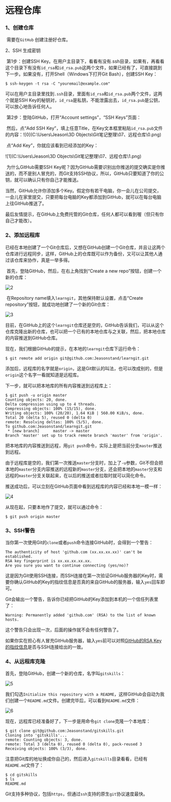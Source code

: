 # 远程仓库

### 1、创建仓库

​		需要在`GitHub` 创建注册好仓库。

2、SSH 生成密钥

​		第1步：创建SSH Key。在用户主目录下，看看有没有.ssh目录，如果有，再看看这个目录下有没有`id_rsa`和`id_rsa.pub`这两个文件，如果已经有了，可直接跳到下一步。如果没有，打开Shell（Windows下打开Git Bash），创建SSH Key：

```
$ ssh-keygen -t rsa -C "youremail@example.com"
```

​		可以在用户主目录里找到`.ssh`目录，里面有`id_rsa`和`id_rsa.pub`两个文件，这两个就是SSH Key的秘钥对，`id_rsa`是私钥，不能泄露出去，`id_rsa.pub`是公钥，可以放心地告诉任何人。



​		第2步：登陆GitHub，打开“Account settings”，“SSH Keys”页面：

​		然后，点“Add SSH Key”，填上任意Title，在Key文本框里粘贴`id_rsa.pub`文件的内容：![0](C:\Users\Jeason\3D Objects\Git笔记整理\07、远程仓库\0.png)

​		点“Add Key”，你就应该看到已经添加的Key：

![1](C:\Users\Jeason\3D Objects\Git笔记整理\07、远程仓库\1.png)

​		为什么GitHub需要SSH Key呢？因为GitHub需要识别出你推送的提交确实是你推送的，而不是别人冒充的，而Git支持SSH协议，所以，GitHub只要知道了你的公钥，就可以确认只有你自己才能推送。

​		当然，GitHub允许你添加多个Key。假定你有若干电脑，你一会儿在公司提交，一会儿在家里提交，只要把每台电脑的Key都添加到GitHub，就可以在每台电脑上往GitHub推送了。

​		最后友情提示，在GitHub上免费托管的Git仓库，任何人都可以看到喔（但只有你自己才能改）。

### 2、添加远程库

​		已经在本地创建了一个Git仓库后，又想在GitHub创建一个Git仓库，并且让这两个仓库进行远程同步，这样，GitHub上的仓库既可以作为备份，又可以让其他人通过该仓库来协作，真是一举多得。

​		首先，登陆GitHub，然后，在右上角找到“Create a new repo”按钮，创建一个新的仓库：

![2](07、远程仓库.assets/2.png)

​		在Repository name填入`learngit`，其他保持默认设置，点击“Create repository”按钮，就成功地创建了一个新的Git仓库：

![3](07、远程仓库.assets/3.png)

​		目前，在GitHub上的这个`learngit`仓库还是空的，GitHub告诉我们，可以从这个仓库克隆出新的仓库，也可以把一个已有的本地仓库与之关联，然后，把本地仓库的内容推送到GitHub仓库。

​		现在，我们根据GitHub的提示，在本地的`learngit`仓库下运行命令：

```
$ git remote add origin git@github.com:Jeasonstand/learngit.git
```

添加后，远程库的名字就是`origin`，这是Git默认的叫法，也可以改成别的，但是`origin`这个名字一看就知道是远程库。

下一步，就可以把本地库的所有内容推送到远程库上：

```
$ git push -u origin master
Counting objects: 20, done.
Delta compression using up to 4 threads.
Compressing objects: 100% (15/15), done.
Writing objects: 100% (20/20), 1.64 KiB | 560.00 KiB/s, done.
Total 20 (delta 5), reused 0 (delta 0)
remote: Resolving deltas: 100% (5/5), done.
To github.com:Jeasonstand/learngit.git
 * [new branch]      master -> master
Branch 'master' set up to track remote branch 'master' from 'origin'.
```

把本地库的内容推送到远程，用`git push`命令，实际上是把当前分支`master`推送到远程。

由于远程库是空的，我们第一次推送`master`分支时，加上了`-u`参数，Git不但会把本地的`master`分支内容推送的远程新的`master`分支，还会把本地的`master`分支和远程的`master`分支关联起来，在以后的推送或者拉取时就可以简化命令。

推送成功后，可以立刻在GitHub页面中看到远程库的内容已经和本地一模一样：

![4](07、远程仓库.assets/4.png)

从现在起，只要本地作了提交，就可以通过命令：

```
$ git push origin master
```

### 3、SSH警告

当你第一次使用Git的`clone`或者`push`命令连接GitHub时，会得到一个警告：

```
The authenticity of host 'github.com (xx.xx.xx.xx)' can't be established.
RSA key fingerprint is xx.xx.xx.xx.xx.
Are you sure you want to continue connecting (yes/no)?
```

这是因为Git使用SSH连接，而SSH连接在第一次验证GitHub服务器的Key时，需要你确认GitHub的Key的指纹信息是否真的来自GitHub的服务器，输入`yes`回车即可。

Git会输出一个警告，告诉你已经把GitHub的Key添加到本机的一个信任列表里了：

```
Warning: Permanently added 'github.com' (RSA) to the list of known hosts.
```

这个警告只会出现一次，后面的操作就不会有任何警告了。

如果你实在担心有人冒充GitHub服务器，输入`yes`前可以对照[GitHub的RSA Key的指纹信息](https://help.github.com/articles/what-are-github-s-ssh-key-fingerprints/)是否与SSH连接给出的一致。



### 4、从远程库克隆

首先，登陆GitHub，创建一个新的仓库，名字叫`gitskills`：

![5](07、远程仓库.assets/5.png)

我们勾选`Initialize this repository with a README`，这样GitHub会自动为我们创建一个`README.md`文件。创建完毕后，可以看到`README.md`文件：

![6](07、远程仓库.assets/6.png)

现在，远程库已经准备好了，下一步是用命令`git clone`克隆一个本地库：

```
$ git clone git@github.com:Jeasonstand/gitskills.git
Cloning into 'gitskills'...
remote: Counting objects: 3, done.
remote: Total 3 (delta 0), reused 0 (delta 0), pack-reused 3
Receiving objects: 100% (3/3), done.
```

注意把Git库的地址换成你自己的，然后进入`gitskills`目录看看，已经有`README.md`文件了：

```
$ cd gitskills
$ ls
README.md
```

Git支持多种协议，包括`https`，但通过`ssh`支持的原生`git`协议速度最快。